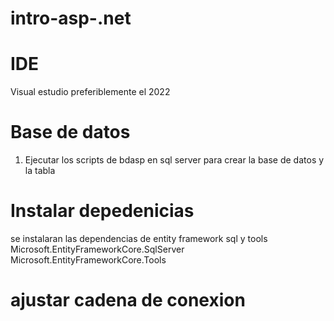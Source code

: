 # intro-asp-.net
# IDE
Visual estudio preferiblemente el 2022
# Base de datos
1. Ejecutar los scripts de bdasp en sql server para crear la base de datos y la tabla
# Instalar depedenicias
se instalaran las dependencias de entity framework sql y tools
Microsoft.EntityFrameworkCore.SqlServer
Microsoft.EntityFrameworkCore.Tools
# ajustar cadena de conexion

